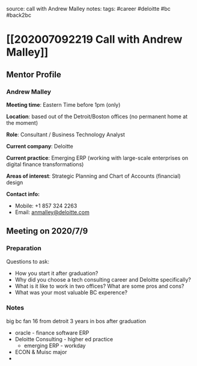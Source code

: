 source: call with Andrew Malley
notes: 
tags: #career #deloitte #bc #back2bc

# [[202007092219 Call with Andrew Malley]]

## Mentor Profile
### Andrew Malley
**Meeting time**: Eastern Time before 1pm (only)

**Location**: based out of the Detroit/Boston offices (no permanent home at the moment)

**Role**: Consultant / Business Technology Analyst 

**Current company**: Deloitte

**Current practice**: Emerging ERP (working with large-scale enterprises on digital finance transformations)

**Areas of interest**: Strategic Planning and Chart of Accounts (financial) design

**Contact info:**
- Mobile: +1 857 324 2263
- Email: anmalley@deloitte.com



## Meeting on 2020/7/9
### Preparation
Questions to ask:
- How you start it after graduation?
- Why did you choose a tech consulting career and Deloitte specifically?
- What is it like to work in two offices? What are some pros and cons?
- What was your most valuable BC experence?

### Notes
big bc fan
16
from detroit
3 years in bos after graduation
- oracle - finance software ERP
- Deloitte Consulting - higher ed practice
	- emerging ERP - workday 
- ECON & Muisc major 
- 































